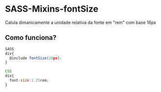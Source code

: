 # SASS-Mixins-fontSize
Calula dimanicamente a unidade relativa da fonte em "rem" com base 16px

## Como funciona?
``` javascript
SASS
div{
  @include fontSize(20px);
}

CSS
div{
  font-size:1.25rem;
}
